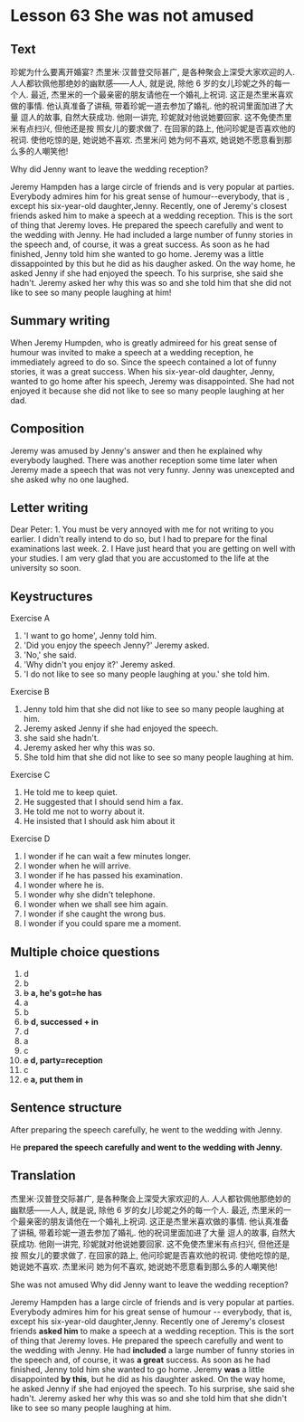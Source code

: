 # Lesson 63 She was not amused

## Text

珍妮为什么要离开婚宴?
杰里米·汉普登交际甚广, 是各种聚会上深受大家欢迎的人. 人人都钦佩他那绝妙的幽默感——人人,
就是说, 除他 6 岁的女儿珍妮之外的每一个人. 最近, 杰里米的一个最亲密的朋友请他在一个婚礼上祝词.
这正是杰里米喜欢做的事情. 他认真准备了讲稿, 带着珍妮一道去参加了婚礼. 他的祝词里面加进了大量
逗人的故事, 自然大获成功. 他刚一讲完, 珍妮就对他说她要回家. 这不免使杰里米有点扫兴, 但他还是按
照女儿的要求做了. 在回家的路上, 他问珍妮是否喜欢他的祝词. 使他吃惊的是, 她说她不喜欢. 杰里米问
她为何不喜欢, 她说她不愿意看到那么多的人嘲笑他!

Why did Jenny want to leave the wedding reception?

Jeremy Hampden has a large circle of friends and is very popular at parties.
Everybody admires him for his great sense of humour--everybody, that is , except his six-year-old daughter,Jenny.
Recently, one of Jeremy's closest friends asked him to make a speech at a wedding reception.
This is the sort of thing that Jeremy loves.
He prepared the speech carefully and went to the wedding with Jenny.
He had included a large number of funny stories in the speech and, of course, it was a great success.
As soon as he had finished, Jenny told him she wanted to go home.
Jeremy was a little dissappointed by this but he did as his daugher asked.
On the way home, he asked Jenny if she had enjoyed the speech.
To his surprise, she said she hadn't.
Jeremy asked her why this was so and she told him that she did not like to see so many people laughing at him!

## Summary writing

When Jeremy Humpden, who is greatly admireed for his great sense of humour was invited to make a speech at a wedding reception, he immediately agreed to do so.
Since the speech contained a lot of funny stories, it was a great success.
When his six-year-old daughter, Jenny, wanted to go home after his speech, Jeremy was disappointed.
She had not enjoyed it because she did not like to see so many people laughing at her dad.

## Composition

Jeremy was amused by Jenny's answer and then he explained why everybody laughed.
There was another reception some time later when Jeremy made a speech that was not very  funny.
Jenny was unexcepted  and she asked why no one laughed.

## Letter writing

Dear Peter:
        1. You must be very annoyed with me for not writing to you earlier.
           I didn't really intend to do so, but I had to prepare for the final examinations last week.
        2. I Have just heard that you are getting on well with your studies. I am very glad that you are accustomed to the life at the university so soon.

## Keystructures

Exercise A

1. 'I want to go home', Jenny told him.
2. 'Did you enjoy the speech Jenny?' Jeremy asked.
3. 'No,' she said.
4. 'Why didn't you enjoy it?' Jeremy asked.
5. 'I do not like to see so many people laughing at you.' she told him.

Exercise B

1. Jenny told him that she did not like to see so many people laughing at him.
2. Jeremy asked Jenny if she had enjoyed the speech.
3. she said she hadn't.
4. Jeremy asked her why this was so.
5. She told him that she did not like to see so many people laughing at him.

Exercise C

1. He told me to keep quiet.
2. He suggested that I should send him a fax.
3. He told me not to worry about it.
4. He insisted that I should ask him about it

Exercise D

1. I wonder if he can wait a few minutes longer.
2. I wonder when he will arrive.
3. I wonder if he has passed his examination.
4. I wonder where he is.
5. I wonder why she didn't telephone.
6. I wonder when we shall see him again.
7. I wonder if she caught the wrong bus.
8. I wonder if you could spare me a moment.

## Multiple choice questions

1. d
2. b
3. ~~b~~ **a, he's got=he has**
4. a
5. b
6. ~~b~~ **d, successed + in**
7. d
8. a
9. c
10. ~~a~~ **d, party=reception**
11. c
12. ~~c~~ **a, put them in**

## Sentence structure

After preparing the speech carefully, he went to the wedding with Jenny.

He **prepared the speech carefully and went to the wedding with Jenny.**

## Translation

杰里米·汉普登交际甚广, 是各种聚会上深受大家欢迎的人. 人人都钦佩他那绝妙的幽默感——人人,
就是说, 除他 6 岁的女儿珍妮之外的每一个人. 最近, 杰里米的一个最亲密的朋友请他在一个婚礼上祝词.
这正是杰里米喜欢做的事情. 他认真准备了讲稿, 带着珍妮一道去参加了婚礼. 他的祝词里面加进了大量
逗人的故事, 自然大获成功. 他刚一讲完, 珍妮就对他说她要回家. 这不免使杰里米有点扫兴, 但他还是按
照女儿的要求做了. 在回家的路上, 他问珍妮是否喜欢他的祝词. 使他吃惊的是, 她说她不喜欢. 杰里米问
她为何不喜欢, 她说她不愿意看到那么多的人嘲笑他!

She was not amused
Why did Jenny want to leave the wedding reception?

Jeremy Hampden has a large circle of friends and is very popular at parties.
Everybody admires him for his great sense of humour -- everybody, that is, except his six-year-old daughter,Jenny.
Recently one of Jeremy's closest friends **asked him** to make a speech at a wedding reception.
This is the sort of thing that Jeremy loves.
He prepared the speech carefully and went to the wedding with Jenny.
He had **included** a large number of funny stories in the speech and, of course, it was **a great** success.
As soon as he had finished, Jenny told him she wanted to go home.
Jeremy **was** a little disappointed **by this**, but he did as his daughter asked.
On the way home, he asked Jenny if she had enjoyed the speech.
To his surprise, she said she hadn't.
Jeremy asked her why this was so and she told him that she didn't like to see so many people laughing at him.

